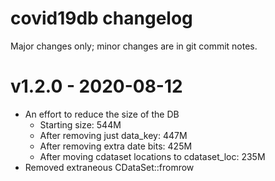 # covid19db changelog

Major changes only; minor changes are in git commit notes.

# v1.2.0 - 2020-08-12

- An effort to reduce the size of the DB
  - Starting size: 544M
  - After removing just data_key: 447M 
  - After removing extra date bits: 425M
  - After moving cdataset locations to cdataset_loc: 235M
- Removed extraneous CDataSet::fromrow

